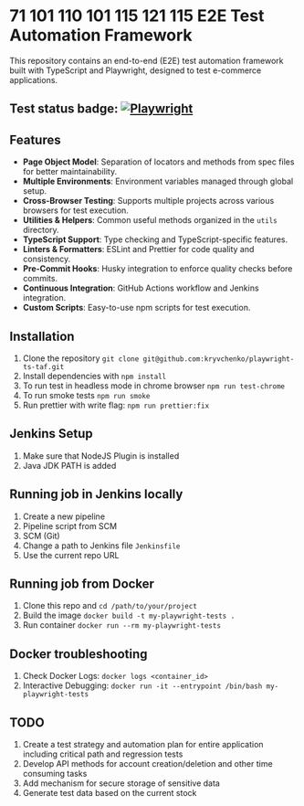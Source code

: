 # 71 101 110 101 115 121 115 E2E Test Automation Framework

This repository contains an end-to-end (E2E) test automation framework built with TypeScript and Playwright, designed to test e-commerce applications.

## Test status badge: [![Playwright](https://github.com/kryvchenko/playwright-ts-taf/actions/workflows/playwright.yml/badge.svg)](https://github.com/kryvchenko/playwright-ts-taf/actions/workflows/playwright.yml)

## Features

- **Page Object Model**: Separation of locators and methods from spec files for better maintainability.
- **Multiple Environments**: Environment variables managed through global setup.
- **Cross-Browser Testing**: Supports multiple projects across various browsers for test execution.
- **Utilities & Helpers**: Common useful methods organized in the `utils` directory.
- **TypeScript Support**: Type checking and TypeScript-specific features.
- **Linters & Formatters**: ESLint and Prettier for code quality and consistency.
- **Pre-Commit Hooks**: Husky integration to enforce quality checks before commits.
- **Continuous Integration**: GitHub Actions workflow and Jenkins integration.
- **Custom Scripts**: Easy-to-use npm scripts for test execution.

## Installation

1. Clone the repository
   `git clone git@github.com:kryvchenko/playwright-ts-taf.git`
2. Install dependencies with
   `npm install`
3. To run test in headless mode in chrome browser
   `npm run test-chrome`
4. To run smoke tests
   `npm run smoke`
5. Run prettier with write flag:
   `npm run prettier:fix`

## Jenkins Setup

1. Make sure that NodeJS Plugin is installed
2. Java JDK PATH is added

## Running job in Jenkins locally

1. Create a new pipeline
2. Pipeline script from SCM
3. SCM (Git)
4. Change a path to Jenkins file `Jenkinsfile`
5. Use the current repo URL

## Running job from Docker

1. Clone this repo and `cd /path/to/your/project`
2. Build the image `docker build -t my-playwright-tests .`
3. Run container `docker run --rm my-playwright-tests`

## Docker troubleshooting

1. Check Docker Logs: `docker logs <container_id>`
2. Interactive Debugging: `docker run -it --entrypoint /bin/bash my-playwright-tests`

## TODO

1. Create a test strategy and automation plan for entire application including critical path and regression tests
2. Develop API methods for account creation/deletion and other time consuming tasks
3. Add mechanism for secure storage of sensitive data
4. Generate test data based on the current stock
